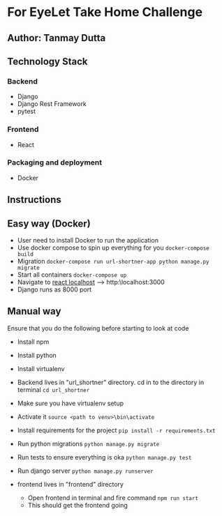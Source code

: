 # For EyeLet Take Home Challenge

## Author: Tanmay Dutta

## Technology Stack

### Backend

- Django
- Django Rest Framework
- pytest

### Frontend

- React

### Packaging and deployment

- Docker

## Instructions

## Easy way (Docker)

- User need to install Docker to run the application
- Use docker compose to spin up everything for you `docker-compose build`
- Migration `docker-compose run url-shortner-app python manage.py migrate`
- Start all containers `docker-compose up`
- Navigate to [react localhost](http:\\localhost:3000)  --> http:\\localhost:3000
- Django runs as 8000 port

## Manual way

Ensure that you do the following before starting to look at code

- Install npm
- Install python
- Install virtualenv


- Backend lives in "url_shortner" directory. cd in to the directory in terminal `cd url_shortner`

- Make sure you have virtualenv setup
- Activate it `source <path to venv>\bin\activate`
- Install requirements for the project `pip install -r requirements.txt`
- Run python migrations `python manage.py migrate`
- Run tests to ensure everything is oka `python manage.py test`
- Run django server `python manage.py runserver`


- frontend lives in "frontend" directory
  - Open frontend in terminal and fire command `npm run start`
  - This should get the frontend going
